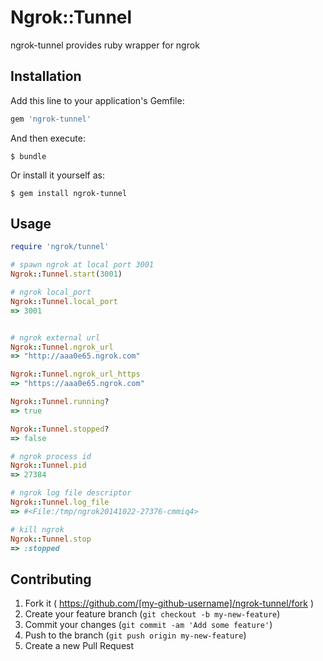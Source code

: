 # Ngrok::Tunnel

ngrok-tunnel provides ruby wrapper for ngrok

## Installation

Add this line to your application's Gemfile:

```ruby
gem 'ngrok-tunnel'
```

And then execute:

    $ bundle

Or install it yourself as:

    $ gem install ngrok-tunnel

## Usage

```ruby
require 'ngrok/tunnel'

# spawn ngrok at local port 3001
Ngrok::Tunnel.start(3001)

# ngrok local_port
Ngrok::Tunnel.local_port
=> 3001


# ngrok external url
Ngrok::Tunnel.ngrok_url
=> "http://aaa0e65.ngrok.com"

Ngrok::Tunnel.ngrok_url_https
=> "https://aaa0e65.ngrok.com"

Ngrok::Tunnel.running?
=> true

Ngrok::Tunnel.stopped?
=> false

# ngrok process id
Ngrok::Tunnel.pid
=> 27384

# ngrok log file descriptor
Ngrok::Tunnel.log_file
=> #<File:/tmp/ngrok20141022-27376-cmmiq4>

# kill ngrok
Ngrok::Tunnel.stop
=> :stopped

```

## Contributing

1. Fork it ( https://github.com/[my-github-username]/ngrok-tunnel/fork )
2. Create your feature branch (`git checkout -b my-new-feature`)
3. Commit your changes (`git commit -am 'Add some feature'`)
4. Push to the branch (`git push origin my-new-feature`)
5. Create a new Pull Request
